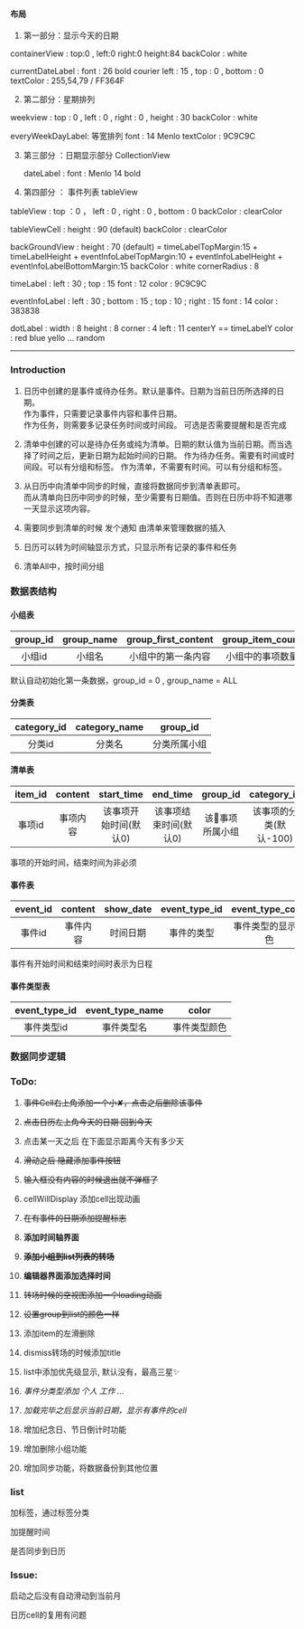 #### 布局

1. 第一部分：显示今天的日期

containerView :
    top:0 , left:0 right:0 height:84
    backColor : white

currentDateLabel :
    font : 26 bold courier
    left : 15 , top : 0 , bottom : 0
    textColor : 255,54,79 / FF364F

2. 第二部分：星期排列

  weekview :
    top : 0 , left : 0 , right : 0 , height : 30
    backColor : white

  everyWeekDayLabel:
    等宽排列
    font : 14 Menlo
    textColor : 9C9C9C

3. 第三部分 ：日期显示部分 CollectionView

    dateLabel :
        font : Menlo 14 bold


4. 第四部分 ： 事件列表 tableView

  tableView :
    top ：0 ， left : 0 , right : 0 , bottom : 0
    backColor : clearColor

  tableViewCell :
    height : 90 (default)
    backColor : clearColor

  backGroundView :
    height : 70 (default)  = timeLabelTopMargin:15 + timeLabelHeight + eventInfoLabelTopMargin:10 + eventInfoLabelHeight + eventInfoLabelBottomMargin:15
    backColor : white
    cornerRadius : 8

  timeLabel :
    left : 30 ; top : 15
    font : 12
    color : 9C9C9C

  eventInfoLabel :
    left : 30 ; bottom : 15 ; top : 10 ; right : 15
    font : 14
    color : 383838

  dotLabel :
    width : 8 height : 8
    corner : 4
    left : 11 centerY == timeLabelY
    color : red blue yello ... random

***

### Introduction

1. 日历中创建的是事件或待办任务。默认是事件。日期为当前日历所选择的日期。    
    作为事件，只需要记录事件内容和事件日期。    
    作为任务，则需要多记录任务时间或时间段。 可选是否需要提醒和是否完成

2. 清单中创建的可以是待办任务或纯为清单。日期的默认值为当前日期。而当选择了时间之后，更新日期为起始时间的日期。
    作为待办任务。需要有时间或时间段。可以有分组和标签。
    作为清单，不需要有时间。可以有分组和标签。

3. 从日历中向清单中同步的时候，直接将数据同步到清单表即可。    
   而从清单向日历中同步的时候，至少需要有日期值。否则在日历中将不知道哪一天显示这项内容。

4. 需要同步到清单的时候 发个通知 由清单来管理数据的插入

5. 日历可以转为时间轴显示方式，只显示所有记录的事件和任务

6. 清单All中，按时间分组

### 数据表结构

#### 小组表

| group_id | group_name | group_first_content | group_item_count |
| :---: | :---: | :---: | :---: |
| 小组id | 小组名 | 小组中的第一条内容 | 小组中的事项数量

默认自动初始化第一条数据，group_id = 0 , group_name = ALL

#### 分类表

| category_id | category_name | group_id | 
| :---: | :---: | :---: |
| 分类id | 分类名 | 分类所属小组 |


#### 清单表

| item_id | content | start_time | end_time | group_id | category_id | category_name | notification | finished | 
| :-: | :-: | :-: | :-: | :-: | :-: | :-: | :-: | :-: |
| 事项id | 事项内容 | 该事项开始时间(默认0) | 该事项结束时间(默认0) | 该事项所属小组 | 该事项的分类(默认-100) | 事项的分类名字(默认NULL) | 是否需要通知(默认0) | 是否完成(默认0) |

事项的开始时间，结束时间为非必须

#### 事件表

| event_id | content | show_date | event_type_id | event_type_color | start_time | end_time | notification |
| :-: | :-: | :-: | :-: | :-: | :-: | :-: | :-: |
| 事件id | 事件内容 | 时间日期 | 事件的类型 | 事件类型的显示颜色 | 开始时间 | 结束时间 | 是否通知 | 

事件有开始时间和结束时间时表示为日程

#### 事件类型表

| event_type_id | event_type_name | color |
| :-: | :-: | :-: |
| 事件类型id | 事件类型名 | 事件类型颜色 |

### 数据同步逻辑


### ToDo:

1. ~~事件Cell右上角添加一个小✘，点击之后删除该事件~~

2. ~~点击日历左上角今天的日期 回到今天~~

3. 点击某一天之后 在下面显示距离今天有多少天

4. ~~滑动之后 隐藏添加事件按钮~~ 

5. ~~输入框没有内容的时候退出就不弹框了~~

6. cellWillDisplay 添加cell出现动画

7. ~~在有事件的日期添加提醒标志~~

8. **添加时间轴界面**

9. ~~**添加小组到list列表的转场**~~

10. **编辑器界面添加选择时间**

11. ~~转场时候的空视图添加一个loading动画~~

12. ~~设置group到list的颜色一样~~

13. 添加item的左滑删除

14. dismiss转场的时候添加title

15. list中添加优先级显示, 默认没有，最高三星✨

16. _事件分类型添加 个人 工作 ..._

17. _加载完毕之后显示当前日期，显示有事件的cell_

18. 增加纪念日、节日倒计时功能

19. 增加删除小组功能

20. 增加同步功能，将数据备份到其他位置


### list

加标签，通过标签分类

加提醒时间

是否同步到日历

### Issue:

启动之后没有自动滑动到当前月

日历cell的复用有问题
